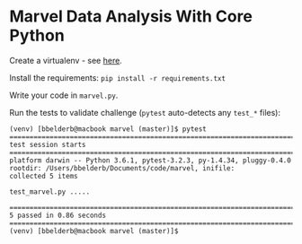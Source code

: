 # Marvel Data Analysis With Core Python

Create a virtualenv - see [here](https://pybit.es/the-beauty-of-virtualenv.html).

Install the requirements: `pip install -r requirements.txt`

Write your code in `marvel.py`.

Run the tests to validate challenge (`pytest` auto-detects any `test_*` files):

~~~~
(venv) [bbelderb@macbook marvel (master)]$ pytest
========================================================================== test session starts ==========================================================================
platform darwin -- Python 3.6.1, pytest-3.2.3, py-1.4.34, pluggy-0.4.0
rootdir: /Users/bbelderb/Documents/code/marvel, inifile:
collected 5 items

test_marvel.py .....

======================================================================= 5 passed in 0.86 seconds ========================================================================
(venv) [bbelderb@macbook marvel (master)]$
~~~~
